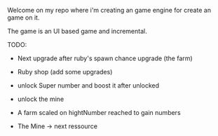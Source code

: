 Welcome on my repo where i'm creating an game engine for create an game on it.

The game is an UI based game and incremental.

TODO:
- Next upgrade after ruby's spawn chance upgrade (the farm)
- Ruby shop (add some upgrades)
-   unlock Super number and boost it after unlocked
-   unlock the mine

- A farm scaled on hightNumber reached to gain numbers
- The Mine -> next ressource
